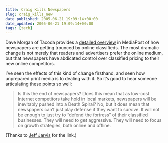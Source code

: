 ```yaml
---
title: Craig Kills Newspapers
slug: craig_kills_new
date_published: 2005-06-21 19:09:14+00:00
date_updated: 2005-06-21 19:09:14+00:00
tags: [tech]
---
```

Dave Morgan of Tacoda provides a [detailed overview](http://publications.mediapost.com/index.cfm?fuseaction=Articles.showArticleHomePage&amp;art_aid=31253) in MediaPost of how newspapers are getting trounced by online classifieds. The most dramatic change is not merely that readers and advertisers prefer the online medium, but that newspapers have abdicated control over classified pricing to their new online competitors.

I’ve seen the effects of this kind of change firsthand, and seen how unprepared print media is to dealing with it. So it’s good to hear someone articulating these points so well:

> Is this the end of newspapers? Does this mean that as low-cost Internet competitors take hold in local markets, newspapers will be inevitably pushed into a Death Spiral? No, but it does mean that newspapers can’t just play defense if they want to survive. It will not be enough to just try to “defend the fortress” of their classified businesses. They will need to get aggressive. They will need to focus on growth strategies, both online and offline.

(Thanks to [Jeff Jarvis](http://www.buzzmachine.com/archives/2005_06_21.html#009907) for the link.)
